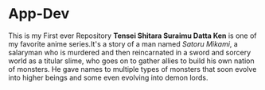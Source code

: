 # App-Dev
This is my First ever Repository
**Tensei Shitara Suraimu Datta Ken** is one of my favorite anime series.It's a story of a man named *Satoru Mikami*, a salaryman who is murdered and then reincarnated in a sword and sorcery world as a titular slime, who goes on to gather allies to build his own nation of monsters.
He gave names to multiple types of monsters that soon evolve into higher beings and some even evolving into demon lords.

